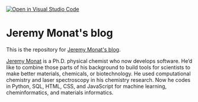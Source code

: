 [![Open in Visual Studio Code](https://img.shields.io/badge/Open%20in-Visal%20Studio%20Code-blue?style=for-the-badge&logo=visualstudiocode)](https://open.vscode.dev/bertiewooster/bertiewooster.github.io)

# Jeremy Monat's blog

This is the repository for [Jeremy Monat's blog](https://bertiewooster.github.io/).

[Jeremy Monat](https://www.linkedin.com/in/jemonat/) is a Ph.D. physical chemist who now develops software. He’d like to combine those parts of his background to build tools for scientists to make better materials, chemicals, or biotechnology. He used computational chemistry and laser spectroscopy in his chemistry research. Now he codes in Python, SQL, HTML, CSS, and JavaScript for machine learning, cheminformatics, and materials informatics.
